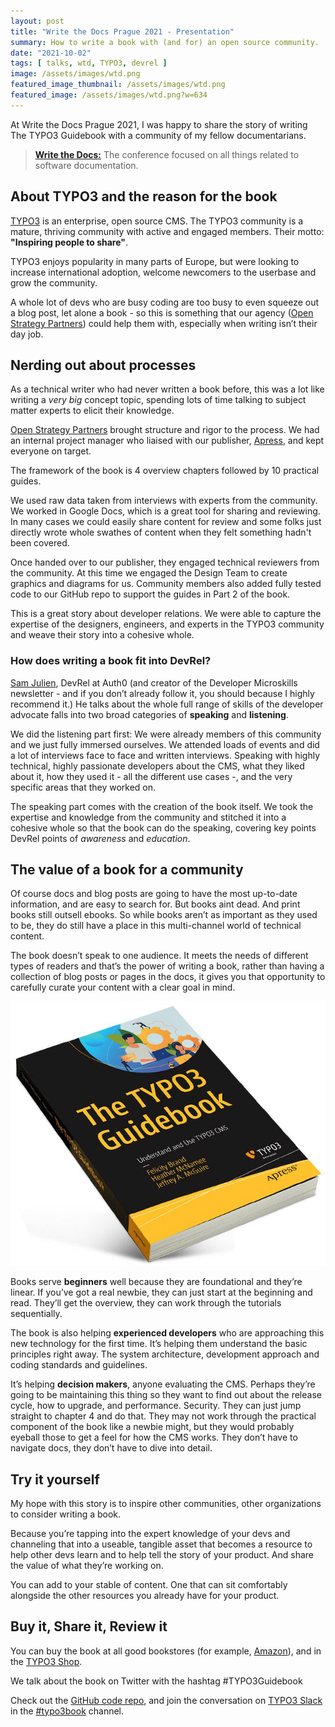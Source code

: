 ```yaml
---
layout: post
title: "Write the Docs Prague 2021 - Presentation"
summary: How to write a book with (and for) an open source community.
date: "2021-10-02"
tags: [ talks, wtd, TYPO3, devrel ]
image: /assets/images/wtd.png
featured_image_thumbnail: /assets/images/wtd.png
featured_image: /assets/images/wtd.png?w=634
---
```


At Write the Docs Prague 2021, I was happy to share the story of writing The TYPO3 Guidebook with a community of my fellow documentarians.

> **[Write the Docs:](https://www.writethedocs.org/conf/prague/2021/)**
> The conference focused on all things related to software documentation.

## About TYPO3 and the reason for the book

[TYPO3](https://typo3.org/) is an enterprise, open source CMS. The TYPO3 community is a mature, thriving community with active and engaged members. Their motto: **"Inspiring people to share"**.

TYPO3 enjoys popularity in many parts of Europe, but were looking to increase international adoption, welcome newcomers to the userbase and grow the community.  

A whole lot of devs who are busy coding are too busy to even squeeze out a blog post, let alone a book - so this is something that our agency ([Open Strategy Partners](https://openstrategypartners.com/)) could help them with, especially when writing isn’t their day job. 

## Nerding out about processes 

As a technical writer who had never written a book before, this was a lot like writing a _very big_ concept topic, spending lots of time talking to subject matter experts to elicit their knowledge.

[Open Strategy Partners](https://openstrategypartners.com/) brought structure and rigor to the process. We had an internal project manager who liaised with our publisher, [Apress](https://www.apress.com/gp/book/9781484265246), and kept everyone on target.

The framework of the book is 4 overview chapters followed by 10 practical guides. 

We used raw data taken from interviews with experts from the community. We worked in Google Docs, which is a great tool for sharing and reviewing. In many cases we could easily share content for review and some folks just directly wrote whole swathes of content when they felt something hadn't been covered. 

Once handed over to our publisher, they engaged technical reviewers from the community. At this time we engaged the Design Team to create graphics and diagrams for us. Community members also added fully tested code to our GitHub repo to support the guides in Part 2 of the book.

This is a great story about developer relations. We were able to capture the expertise of the designers, engineers, and experts in the TYPO3 community and weave their story into a cohesive whole. 

### How does writing a book fit into DevRel? ###

[Sam Julien](https://www.samjulien.com/), DevRel at Auth0 (and creator of the Developer Microskills newsletter - and if you don’t already follow it, you should because I highly recommend it.)
He talks about the whole full range of skills of the developer advocate falls into two broad categories of **speaking** and **listening**. 

We did the listening part first:
We were already members of this community and we just fully immersed ourselves. We attended loads of events and did a lot of interviews face to face and written interviews. Speaking with highly technical, highly passionate developers about the CMS, what they liked about it, how they used it - all the different use cases -, and the very specific areas that they worked on.

The speaking part comes with the creation of the book itself. We took the expertise and knowledge from the community and stitched it into a cohesive whole so that the book can do the speaking, covering key points DevRel points of _awareness_ and _education_. 

## The value of a book for a community

Of course docs and blog posts are going to have the most up-to-date information, and are easy to search for. But books aint dead. And print books still outsell ebooks. So while books aren’t as important as they used to be, they do still have a place in this multi-channel world of technical content. 

The book doesn’t speak to one audience. It meets the needs of different types of readers and that’s the power of writing a book, rather than having a collection of blog posts or pages in the docs, it gives you that opportunity to carefully curate your content with a clear goal in mind.

![Book Cover](/assets/images/HoverBook.png?w=434)

Books serve **beginners** well because they are foundational and they’re linear. If you’ve got a real newbie, they can just start at the beginning and read. They’ll get the overview, they can work through the tutorials sequentially.

The book is also helping **experienced developers** who are approaching this new technology for the first time. It’s helping them understand the basic principles right away. The system architecture, development approach and coding standards and guidelines. 

It’s helping **decision makers**, anyone evaluating the CMS. Perhaps they’re going to be maintaining this thing so they want to find out about the release cycle, how to upgrade, and performance. Security. They can just jump straight to chapter 4 and do that. They may not work through the practical component of the book like a newbie might, but they would probably eyeball those to get a feel for how the CMS works. They don’t have to navigate docs, they don’t have to dive into detail. 

## Try it yourself ##

My hope with this story is to inspire other communities, other organizations to consider writing a book. 

Because you’re tapping into the expert knowledge of your devs and channeling that into a useable, tangible asset that becomes a resource to help other devs learn and to help tell the story of your product. And share the value of what they’re working on. 

You can add to your stable of content. One that can sit comfortably alongside the other resources you already have for your product. 

## Buy it, Share it, Review it

You can buy the book at all good bookstores (for example, [Amazon](https://www.amazon.com/dp/1484265246/)), and in the [TYPO3 Shop](https://shop.typo3.com/).

We talk about the book on Twitter with the hashtag #TYPO3Guidebook

Check out the [GitHub code repo](https://github.com/Apress/the-typo3-guidebook), and join the conversation on [TYPO3 Slack](https://typo3.org/community/meet/chat-slack) in the [#typo3book](https://typo3.slack.com/archives/CU8E4QBNG) channel.
